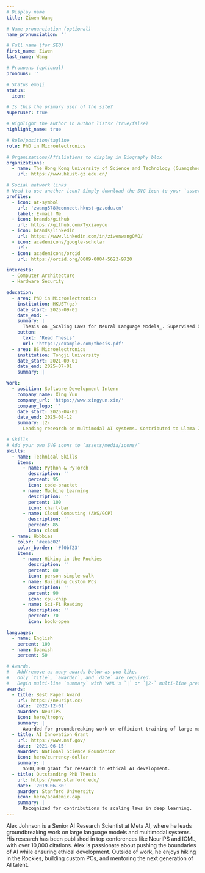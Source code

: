```yaml
---
# Display name
title: Ziwen Wang

# Name pronunciation (optional)
name_pronunciation: ''

# Full name (for SEO)
first_name: Ziwen
last_name: Wang

# Pronouns (optional)
pronouns: ''

# Status emoji
status:
  icon: 

# Is this the primary user of the site?
superuser: true

# Highlight the author in author lists? (true/false)
highlight_name: true

# Role/position/tagline
role: PhD in Microelectronics

# Organizations/Affiliations to display in Biography blox
organizations:
  - name: The Hong Kong University of Science and Technology (Guangzhou)
    url: https://www.hkust-gz.edu.cn/

# Social network links
# Need to use another icon? Simply download the SVG icon to your `assets/media/icons/` folder.
profiles:
  - icon: at-symbol
    url: 'zwang578@connect.hkust-gz.edu.cn'
    label: E-mail Me
  - icon: brands/github
    url: https://github.com/Tyxiaoyou
  - icon: brands/linkedin
    url: https://www.linkedin.com/in/ziwenwangQAQ/
  - icon: academicons/google-scholar
    url: 
  - icon: academicons/orcid
    url: https://orcid.org/0009-0004-5623-9720

interests:
  - Computer Architecture
  - Hardware Security

education:
  - area: PhD in Microelectronics
    institution: HKUST(gz)
    date_start: 2025-09-01
    date_end: ~
    summary: |
      Thesis on _Scaling Laws for Neural Language Models_. Supervised by Prof. Andrew Ng. Published 5 papers in NeurIPS and ICML, with 2 best paper awards.
    button:
      text: 'Read Thesis'
      url: 'https://example.com/thesis.pdf'
  - area: BS Microelectronics
    institution: Tongji University
    date_start: 2021-09-01
    date_end: 2025-07-01
    summary: |

Work:
  - position: Software Development Intern
    company_name: Xing Yun
    company_url: 'https://www.xingyun.xin/'
    company_logo: ''
    date_start: 2025-04-01
    date_end: 2025-08-12
    summary: |2-
      Leading research on multimodal AI systems. Contributed to Llama 2 and other open-source models. 50+ citations in 3 years.

# Skills
# Add your own SVG icons to `assets/media/icons/`
skills:
  - name: Technical Skills
    items:
      - name: Python & PyTorch
        description: ''
        percent: 95
        icon: code-bracket
      - name: Machine Learning
        description: ''
        percent: 100
        icon: chart-bar
      - name: Cloud Computing (AWS/GCP)
        description: ''
        percent: 85
        icon: cloud
  - name: Hobbies
    color: '#eeac02'
    color_border: '#f0bf23'
    items:
      - name: Hiking in the Rockies
        description: ''
        percent: 80
        icon: person-simple-walk
      - name: Building Custom PCs
        description: ''
        percent: 90
        icon: cpu-chip
      - name: Sci-Fi Reading
        description: ''
        percent: 70
        icon: book-open

languages:
  - name: English
    percent: 100
  - name: Spanish
    percent: 50

# Awards.
#   Add/remove as many awards below as you like.
#   Only `title`, `awarder`, and `date` are required.
#   Begin multi-line `summary` with YAML's `|` or `|2-` multi-line prefix and indent 2 spaces below.
awards:
  - title: Best Paper Award
    url: https://neurips.cc/
    date: '2022-12-01'
    awarder: NeurIPS
    icon: hero/trophy
    summary: |
      Awarded for groundbreaking work on efficient training of large models.
  - title: AI Innovation Grant
    url: https://www.nsf.gov/
    date: '2021-06-15'
    awarder: National Science Foundation
    icon: hero/currency-dollar
    summary: |
      $500,000 grant for research in ethical AI development.
  - title: Outstanding PhD Thesis
    url: https://www.stanford.edu/
    date: '2019-06-30'
    awarder: Stanford University
    icon: hero/academic-cap
    summary: |
      Recognized for contributions to scaling laws in deep learning.
---
```


Alex Johnson is a Senior AI Research Scientist at Meta AI, where he leads groundbreaking work on large language models and multimodal systems. His research has been published in top conferences like NeurIPS and ICML, with over 10,000 citations. Alex is passionate about pushing the boundaries of AI while ensuring ethical development. Outside of work, he enjoys hiking in the Rockies, building custom PCs, and mentoring the next generation of AI talent.
